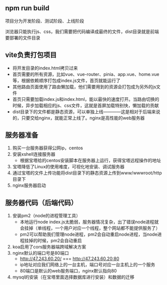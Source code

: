 ## npm run build

项目分为开发阶段、测试阶段、上线阶段

浏览器只能执行js、css，我们需要把代码编译成最终的文件，dist目录就是前端要部署的文件目录

## vite负责打包项目
- 将开发目录的index.html拷贝过来
- 首页需要的所有资源，比如vue、vue-router、pinia、app.vue、home.vue等，根据依赖顺序打包成index.js文件，首页就能运行了
- 其他路由页面使用了路由懒加载，他们需要用到的资源会打包成为另外的js文件
- 首页只需要加载index.js和index.html，能以最快的速度打开。当路由切换的时候，异步加载相应的js、css文件，这就是首屏加载特别快，懒加载的贡献
- dist目录下的文件都是静态资源，可以单独上线————这是相对于后端来说的，只要交给nginx，就能正常上线了。nginx是高性能的web服务器

## 服务器准备
1. 购买一台服务器获得公网ip，centos
2. 安装xshell连接服务器
    - 根据宝塔给的centos安装脚本在服务器上运行，获得宝塔远程操作的地址
3. 宝塔降低了Linux的使用难度，可视化地安装、调试服务器
4. 通过宝塔的文件上传功能将dist目录下的静态资源上传到www/wwwroot/http目录下
5. nginx服务器启动

## 服务器代码（后端代码）
1. 安装pm2（node的进程管理工具）
    - 本地运行node index.js太脆弱，服务器情况复杂，出了错误node进程就会挂掉（单线程，一个用户对应一个线程，整个网站都不能提供服务了）
    - pm2可以帮助我们管理node进程，pm2会自动重启node进程，当node进程挂掉的时候，pm2会自动重启
2. koa启用了cors服务器端跨域解决方案
3. nginx默认的端口号是80端口
    - http://47.243.60.20/ === http://47.243.60.20:80
    - ip地址对应我们网络上的一台主机，端口号对应一台主机上的一个服务
    - 80端口是默认的web服务端口，nginx默认指向80
4. mysql的安装（在宝塔里面选择数据库进行安装）和数据的迁移